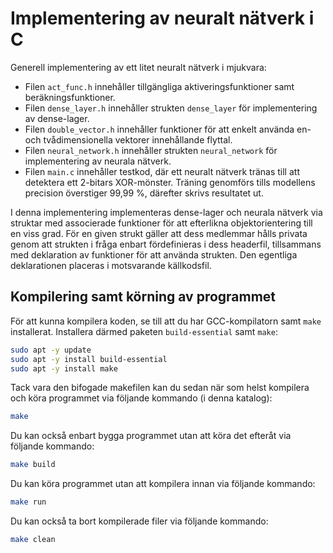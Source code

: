 # Implementering av neuralt nätverk i C

Generell implementering av ett litet neuralt nätverk i mjukvara:
* Filen `act_func.h` innehåller tillgängliga aktiveringsfunktioner samt beräkningsfunktioner.
* Filen `dense_layer.h` innehåller strukten `dense_layer` för implementering av dense-lager.
* Filen `double_vector.h` innehåller funktioner för att enkelt använda en- och tvådimensionella vektorer innehållande flyttal.
* Filen `neural_network.h` innehåller strukten `neural_network` för implementering av neurala nätverk.
* Filen `main.c` innehåller testkod, där ett neuralt nätverk tränas till att detektera ett 2-bitars XOR-mönster.
Träning genomförs tills modellens precision överstiger 99,99 %, därefter skrivs resultatet ut.

I denna implementering implementeras dense-lager och neurala nätverk via struktar med associerade funktioner för att efterlikna
objektorientering till en viss grad. För en given strukt gäller att dess medlemmar hålls privata genom att strukten i fråga
enbart fördefinieras i dess headerfil, tillsammans med deklaration av funktioner för att använda strukten. Den egentliga deklarationen placeras i motsvarande källkodsfil.


## Kompilering samt körning av programmet
För att kunna kompilera koden, se till att du har GCC-kompilatorn samt `make` installerat. 
Installera därmed paketen `build-essential` samt `make`:

```bash
sudo apt -y update
sudo apt -y install build-essential
sudo apt -y install make
```

Tack vara den bifogade makefilen kan du sedan när som helst kompilera och köra programmet via följande kommando (i denna katalog):

```bash
make
```

Du kan också enbart bygga programmet utan att köra det efteråt via följande kommando:

```bash
make build
```

Du kan köra programmet utan att kompilera innan via följande kommando:

```bash
make run
```

Du kan också ta bort kompilerade filer via följande kommando:

```bash
make clean
```

